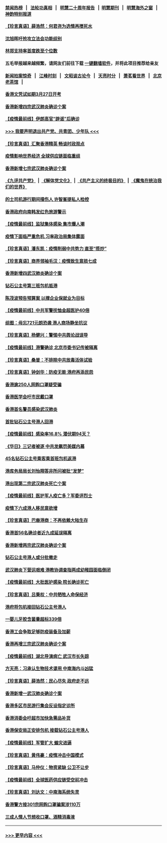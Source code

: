 #### [禁闻热榜](热点新闻.md?=0)  &nbsp;&nbsp;|&nbsp;&nbsp; [法轮功真相](https://github.com/gfw-breaker/truth/blob/master/README.md?=0) &nbsp;&nbsp;|&nbsp;&nbsp; [明慧二十周年报告](https://github.com/gfw-breaker/mh-reports/blob/master/README.md?=0) &nbsp;&nbsp;|&nbsp;&nbsp;[明慧期刊](https://github.com/gfw-breaker/mh-qikan) &nbsp;&nbsp;|&nbsp;&nbsp; [明慧海外之窗](https://github.com/gfw-breaker/mh-news/blob/master/README.md?=0) &nbsp;&nbsp;|&nbsp;&nbsp; [神韵特别报道](https://github.com/gfw-breaker/mh-news/blob/master/shenyun.md?=0)
#### [【珍言真语】薛浩然：何君尧为选情再搅死水](../pages/nsc415/n11898269.md?t=02270731) 
#### [沈旭晖吁抢攻立法会功能组别](../pages/nsc415/n11896084.md?t=02270731) 
#### [林郑支持率首度跌至个位数](../pages/nsc415/n11896058.md?t=02270731) 
#### 五毛举报越来越频繁，请网友们前往下载 [一键翻墙软件](https://github.com/gfw-breaker/ssr-accounts)，并将此项目推荐给亲友
#### [新闻拍案惊奇](https://github.com/gfw-breaker/banned-news/blob/master/pages/link4.md) &nbsp;&nbsp;|&nbsp;&nbsp; [江峰时刻](https://github.com/gfw-breaker/banned-news/blob/master/pages/link4.md) &nbsp;&nbsp;|&nbsp;&nbsp; [文昭谈古论今](https://github.com/gfw-breaker/banned-news/blob/master/pages/link4.md) &nbsp;&nbsp;|&nbsp;&nbsp; [天亮时分](https://github.com/gfw-breaker/banned-news/blob/master/pages/link4.md) &nbsp;&nbsp;|&nbsp;&nbsp; [萧茗看世界](https://github.com/gfw-breaker/banned-news/blob/master/pages/link4.md) &nbsp;&nbsp;|&nbsp;&nbsp; [北京老茶馆](https://github.com/gfw-breaker/banned-news/blob/master/pages/link4.md) &nbsp;&nbsp;|&nbsp;&nbsp; 
#### [香港文凭试如期3月27日开考](../pages/nsc415/n11896055.md?t=02270731) 
#### [香港新增四宗武汉肺炎确诊个案](../pages/nsc415/n11896040.md?t=02270731) 
#### [【疫情最前线】伊朗高官“辟谣”后确诊](../pages/nsc415/n11895902.md?t=02270731) 
#### [>>> 我要声明退出共产党、共青团、少年队 <<<](https://github.com/begood0513/goodnews/blob/master/quit/letter.md) 
#### [【珍言真语】汇聚香港精英 畅谈时政观点](../pages/nsc415/n11895733.md?t=02270731) 
#### [疫情影响世界经济 全球供应链面临重组](../pages/nsc415/n11895634.md?t=02270731) 
#### [香港新增七宗武汉肺炎确诊个案](../pages/nsc415/n11893498.md?t=02270731) 
#### [《九评共产党》](https://github.com/begood0513/9ping.md/blob/master/README.md) &nbsp;|&nbsp; [《解体党文化》](../../../../jtdwh.md/blob/master/README.md)  &nbsp;|&nbsp; [《共产主义的终极目的》](../../../../gczydzjmd.md/blob/master/README.md) &nbsp;|&nbsp; [《魔鬼在统治我们的世界》](../../../../mgztzwmdsj.md/blob/master/README.md) 
#### [的士司机游行期间撞伤人 许智峯提私人检控](../pages/nsc415/n11893483.md?t=02270731) 
#### [香港政府向南韩发红色旅游警示](../pages/nsc415/n11893398.md?t=02270731) 
#### [【疫情最前线】监狱集体感染 集市爆人潮](../pages/nsc415/n11893181.md?t=02270731) 
#### [疫情下面临严重危机  习率政治局集体露面](../pages/nsc415/n11893305.md?t=02270731) 
#### [【珍言真语】潘东凯：疫情削弱中共势力 直至“揽炒”](../pages/nsc415/n11892866.md?t=02270731) 
#### [【珍言真语】商界领袖毛汉：疫情致生意损七成](../pages/nsc415/n11890348.md?t=02270731) 
#### [香港新增四武汉肺炎确诊个案](../pages/nsc415/n11890610.md?t=02270731) 
#### [钻石公主号第三班包机抵港](../pages/nsc415/n11890645.md?t=02270731) 
#### [陈茂波预告预算案 以撑企业保就业为目标](../pages/nsc415/n11890574.md?t=02270731) 
#### [【疫情最前线】中共军警抚恤金超医护40倍](../pages/nsc415/n11890458.md?t=02270731) 
#### [组图：毋忘721元朗恐袭 港人商场静坐抗议](../pages/nsc415/n11876882.md?t=02270731) 
#### [【珍言真语】杨健兴：警惕中共舆论战误导](../pages/nsc415/n11888131.md?t=02270731) 
#### [【疫情最前线】港警确诊 北京市委书记传被隔离](../pages/nsc415/n11886872.md?t=02270731) 
#### [【珍言真语】桑普：不排除中共放毒活体试验](../pages/nsc415/n11886832.md?t=02270731) 
#### [【珍言真语】钟剑华：防疫无能 港府再添民怨](../pages/nsc415/n11884504.md?t=02270731) 
#### [香港逾250人网购口罩疑受骗](../pages/nsc415/n11884388.md?t=02270731) 
#### [香港医学会吁市民戴口罩](../pages/nsc415/n11884367.md?t=02270731) 
#### [香港首名警员感染武汉肺炎](../pages/nsc415/n11884357.md?t=02270731) 
#### [首批钻石公主号港人回港](../pages/nsc415/n11884333.md?t=02270731) 
#### [【疫情最前线】感染率16.8% 潜伏期94天？](../pages/nsc415/n11884256.md?t=02270731) 
#### [《华日》三记者被逐 中共发飙罚美媒内幕](../pages/nsc415/n11884184.md?t=02270731) 
#### [45名钻石公主号乘客乘首班包机返港](../pages/nsc415/n11881770.md?t=02270731) 
#### [港库务局局长刘怡翔答非所问被批“发梦”](../pages/nsc415/n11881752.md?t=02270731) 
#### [港出现第二宗武汉肺炎死亡个案](../pages/nsc415/n11881736.md?t=02270731) 
#### [【疫情最前线】医护军人疫亡多？军委评烈士](../pages/nsc415/n11881655.md?t=02270731) 
#### [疫情下六成港人移民意欲增](../pages/nsc415/n11881699.md?t=02270731) 
#### [【珍言真语】巴裔港商：不再依赖大陆生存](../pages/nsc415/n11881126.md?t=02270731) 
#### [香港首56名确诊者近九成延误隔离](../pages/nsc415/n11879079.md?t=02270731) 
#### [香港新增两宗武汉肺炎确诊个案](../pages/nsc415/n11879064.md?t=02270731) 
#### [钻石公主号港人或分批撤走](../pages/nsc415/n11879029.md?t=02270731) 
#### [武汉肺炎下营运艰难 港教协调查指两成幼稚园面临倒闭](../pages/nsc415/n11878989.md?t=02270731) 
#### [【疫情最前线】大批医护感染 院长确诊死亡](../pages/nsc415/n11878595.md?t=02270731) 
#### [【珍言真语】吕秉权：中共牺牲人命保经济](../pages/nsc415/n11878390.md?t=02270731) 
#### [港府将包机接回钻石公主号港人](../pages/nsc415/n11876352.md?t=02270731) 
#### [一婴儿牙胶含菌量超标339倍](../pages/nsc415/n11876336.md?t=02270731) 
#### [香港工会争取足够防疫装备及加薪](../pages/nsc415/n11876313.md?t=02270731) 
#### [香港再增三宗武汉肺炎确诊个案](../pages/nsc415/n11876297.md?t=02270731) 
#### [【疫情最前线】湖北导演病亡 武汉市长失踪](../pages/nsc415/n11876272.md?t=02270731) 
#### [方天亮：习承认生物技术谬用 中南海内斗凶猛](../pages/nsc415/n11873679.md?t=02270731) 
#### [【珍言真语】薛浩然：民心尽失 政府走不远](../pages/nsc415/n11875838.md?t=02270731) 
#### [香港新增一武汉肺炎确诊个案](../pages/nsc415/n11874044.md?t=02270731) 
#### [香港多区市民游行集会反设指定诊所](../pages/nsc415/n11874017.md?t=02270731) 
#### [香港消委会吁超市加快急需品补货](../pages/nsc415/n11874003.md?t=02270731) 
#### [香港保安局正安排包机 接载钻石公主号港人](../pages/nsc415/n11873932.md?t=02270731) 
#### [【疫情最前线】军管扩大 蝗灾进逼](../pages/nsc415/n11873780.md?t=02270731) 
#### [【珍言真语】黄伟豪：疫情冲击中国模式](../pages/nsc415/n11873482.md?t=02270731) 
#### [【珍言真语】马仲仪：物资紧缺 公卫不让步](../pages/nsc415/n11872315.md?t=02270731) 
#### [【疫情最前线】全球医药供应链受空前冲击](../pages/nsc415/n11869614.md?t=02270731) 
#### [【珍言真语】刘达文：中南海系统失灵](../pages/nsc415/n11869465.md?t=02270731) 
#### [香港警方接301宗网购口罩骗案涉110万](../pages/nsc415/n11867572.md?t=02270731) 
#### [三成人情人节想收口罩、酒精消毒液](../pages/nsc415/n11867523.md?t=02270731) 

----
#### [ >>> 更早内容 <<< ](../indexes/nsc415-earlier.md)
